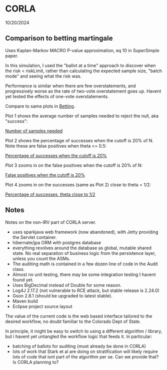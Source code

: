 # CORLA
10/20/2024

## Comparison to betting martingale

Uses Kaplan-Markov MACRO P-value approximation, eq 10 in SuperSimple paper.

In this simulation, I used the "ballot at a time" approach to discover when the risk < riskLimit,
rather than calculating the expected sample size, "batch mode" and seeing what the risk was.

Performance is similar when there are few overstatements, and progressively worse as the rate
of two-vote overstatement goes up. Havent yet tested the effects of one-vote overstatements. 

Compare to same plots in [Betting](Betting.md).

Plot 1 shows the average number of samples needed to reject the null, aka "success":

[Number of samples needed](plots/corla/CorlaPlot.plotSuccessVsTheta.10000.html)

Plot 2 shows the percentage of successes when the cutoff is 20% of N. Note these are false positives when
theta <= 0.5:

[Percentage of successes when the cutoff is 20%](plots/corla/CorlaPlot.plotSuccess20VsTheta.10000.html)

Plot 3 zooms in on the false positives when the cutoff is 20% of N:

[False positives when the cutoff is 20%](plots/corla/CorlaPlot.plotFailuresVsTheta.10000.html)

Plot 4 zooms in on the successes (same as Plot 2) close to theta = 1/2:

[Percentage of successes, theta close to 1/2](plots/corla/CorlaPlot.plotSuccess20VsThetaNarrow.10000.html)

## Notes

Notes on the non-IRV part of CORLA server.

* uses sparkjava web framework (now abandoned), with Jetty providing the Servlet container.
* hibernate/jpa ORM with postgres database
* everything revolves around the database as global, mutable shared state. No real separation of business logic
  from the persistence layer, unless you count the ASMs.
* The auditing math is contained in a few dozen line of code in the Audit class.
* Almost no unit testing, there may be some integration testing I havent found yet.
* Uses BigDecimal instead of Double for some reason.
* Log4J 2.17.2 (not vulnerable to RCE attack, but stable release is 2.24.0)
* Gson 2.8.1 (should be upgraded to latest stable).
* Maven build
* Eclipse project source layout

The value of the current code is the web based interface tailored to the desired workflow, no doubt
familiar to the Colorado Dept of State.

In principle, it might be easy to switch to using a different algorithm / library, but i havent yet untangled 
the workflow logic that feeds it. In particular:

* batching of ballots for auditing (must already be done in CORLA)
* lots of work that Stark et al are doing on stratification will likely require lots of code that isnt part 
  of the algorithm per se. Can we provide that? Is CORLA planning to? 
